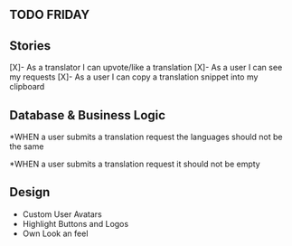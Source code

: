 

TODO FRIDAY
-----------

Stories
-------

[X]- As a translator I can upvote/like a translation
[X]- As a user I can see my requests
[X]- As a user I can copy a translation snippet into my clipboard


Database & Business Logic
-------------------------

*WHEN a user submits a translation request
the languages should not be the same

*WHEN a user submits a translation request
it should not be empty


Design
-------

- Custom User Avatars
- Highlight Buttons and Logos
- Own Look an feel


